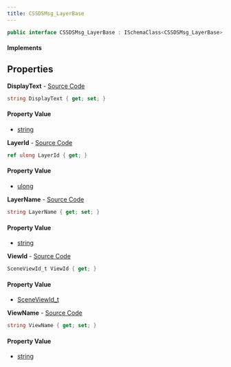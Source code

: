 ```yaml
---
title: CSSDSMsg_LayerBase
---
```


```csharp
public interface CSSDSMsg_LayerBase : ISchemaClass<CSSDSMsg_LayerBase>, ISchemaField, ISchemaClass, INativeHandle
```

#### Implements

## Properties

**DisplayText** - [Source Code](https://github.com/swiftly-solution/swiftlys2/blob/main/managed/src/SwiftlyS2.Generated/Schemas/Interfaces/CSSDSMsg_LayerBase.cs#L24)

```csharp
string DisplayText { get; set; }
```

#### Property Value

- [string](https://learn.microsoft.com/dotnet/api/system.string)

**LayerId** - [Source Code](https://github.com/swiftly-solution/swiftlys2/blob/main/managed/src/SwiftlyS2.Generated/Schemas/Interfaces/CSSDSMsg_LayerBase.cs#L20)

```csharp
ref ulong LayerId { get; }
```

#### Property Value

- [ulong](https://learn.microsoft.com/dotnet/api/system.uint64)

**LayerName** - [Source Code](https://github.com/swiftly-solution/swiftlys2/blob/main/managed/src/SwiftlyS2.Generated/Schemas/Interfaces/CSSDSMsg_LayerBase.cs#L22)

```csharp
string LayerName { get; set; }
```

#### Property Value

- [string](https://learn.microsoft.com/dotnet/api/system.string)

**ViewId** - [Source Code](https://github.com/swiftly-solution/swiftlys2/blob/main/managed/src/SwiftlyS2.Generated/Schemas/Interfaces/CSSDSMsg_LayerBase.cs#L16)

```csharp
SceneViewId_t ViewId { get; }
```

#### Property Value

- [SceneViewId_t](/docs/api/shared/schemadefinitions/sceneviewid_t)

**ViewName** - [Source Code](https://github.com/swiftly-solution/swiftlys2/blob/main/managed/src/SwiftlyS2.Generated/Schemas/Interfaces/CSSDSMsg_LayerBase.cs#L18)

```csharp
string ViewName { get; set; }
```

#### Property Value

- [string](https://learn.microsoft.com/dotnet/api/system.string)

